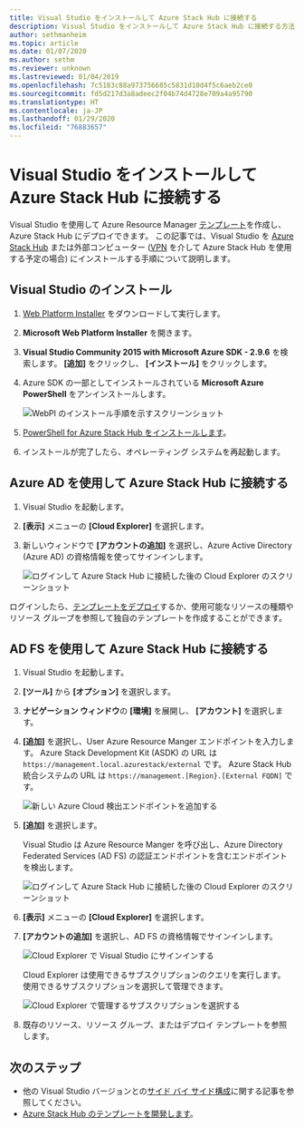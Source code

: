 ```yaml
---
title: Visual Studio をインストールして Azure Stack Hub に接続する
description: Visual Studio をインストールして Azure Stack Hub に接続する方法について説明します。
author: sethmanheim
ms.topic: article
ms.date: 01/07/2020
ms.author: sethm
ms.reviewer: unknown
ms.lastreviewed: 01/04/2019
ms.openlocfilehash: 7c5183c88a973756685c5831d10d4f5c6aeb2ce0
ms.sourcegitcommit: fd5d217d3a8adeec2f04b74d4728e709a4a95790
ms.translationtype: HT
ms.contentlocale: ja-JP
ms.lasthandoff: 01/29/2020
ms.locfileid: "76883657"
---
```

# <a name="install-visual-studio-and-connect-to-azure-stack-hub"></a>Visual Studio をインストールして Azure Stack Hub に接続する

Visual Studio を使用して Azure Resource Manager [テンプレート](azure-stack-arm-templates.md)を作成し、Azure Stack Hub にデプロイできます。 この記事では、Visual Studio を [Azure Stack Hub](../asdk/asdk-connect.md#connect-to-azure-stack-using-rdp) または外部コンピューター ([VPN](../asdk/asdk-connect.md#connect-to-azure-stack-using-vpn) を介して Azure Stack Hub を使用する予定の場合) にインストールする手順について説明します。

## <a name="install-visual-studio"></a>Visual Studio のインストール

1. [Web Platform Installer](https://www.microsoft.com/web/downloads/platform.aspx) をダウンロードして実行します。  

2. **Microsoft Web Platform Installer** を開きます。

3. **Visual Studio Community 2015 with Microsoft Azure SDK - 2.9.6** を検索します。 **[追加]** をクリックし、 **[インストール]** をクリックします。

4. Azure SDK の一部としてインストールされている **Microsoft Azure PowerShell** をアンインストールします。

    ![WebPI のインストール手順を示すスクリーンショット](./media/azure-stack-install-visual-studio/image1.png)

5. [PowerShell for Azure Stack Hub をインストールします](../operator/azure-stack-powershell-install.md)。

6. インストールが完了したら、オペレーティング システムを再起動します。

## <a name="connect-to-azure-stack-hub-with-azure-ad"></a>Azure AD を使用して Azure Stack Hub に接続する

1. Visual Studio を起動します。

2. **[表示]** メニューの **[Cloud Explorer]** を選択します。

3. 新しいウィンドウで **[アカウントの追加]** を選択し、Azure Active Directory (Azure AD) の資格情報を使ってサインインします。  

    ![ログインして Azure Stack Hub に接続した後の Cloud Explorer のスクリーンショット](./media/azure-stack-install-visual-studio/image2.png)

ログインしたら、[テンプレートをデプロイ](azure-stack-deploy-template-visual-studio.md)するか、使用可能なリソースの種類やリソース グループを参照して独自のテンプレートを作成することができます。  

## <a name="connect-to-azure-stack-hub-with-ad-fs"></a>AD FS を使用して Azure Stack Hub に接続する

1. Visual Studio を起動します。

2. **[ツール]** から **[オプション]** を選択します。

3. **ナビゲーション ウィンドウ**の **[環境]** を展開し、 **[アカウント]** を選択します。

4. **[追加]** を選択し、User Azure Resource Manger エンドポイントを入力します。 Azure Stack Development Kit (ASDK) の URL は `https://management.local.azurestack/external` です。  Azure Stack Hub 統合システムの URL は `https://management.[Region}.[External FQDN]` です。

    ![新しい Azure Cloud 検出エンドポイントを追加する](./media/azure-stack-install-visual-studio/image5.png)

5. **[追加]** を選択します。  

    Visual Studio は Azure Resource Manger を呼び出し、Azure Directory Federated Services (AD FS) の認証エンドポイントを含むエンドポイントを検出します。

    ![ログインして Azure Stack Hub に接続した後の Cloud Explorer のスクリーンショット](./media/azure-stack-install-visual-studio/image6.png)

6. **[表示]** メニューの **[Cloud Explorer]** を選択します。

7. **[アカウントの追加]** を選択し、AD FS の資格情報でサインインします。  

    ![Cloud Explorer で Visual Studio にサインインする](./media/azure-stack-install-visual-studio/image7.png)

    Cloud Explorer は使用できるサブスクリプションのクエリを実行します。 使用できるサブスクリプションを選択して管理できます。

    ![Cloud Explorer で管理するサブスクリプションを選択する](./media/azure-stack-install-visual-studio/image8.png)

8. 既存のリソース、リソース グループ、またはデプロイ テンプレートを参照します。

## <a name="next-steps"></a>次のステップ

- 他の Visual Studio バージョンとの[サイド バイ サイド構成](/visualstudio/install/install-visual-studio-versions-side-by-side)に関する記事を参照してください。
- [Azure Stack Hub のテンプレートを開発します](azure-stack-develop-templates.md)。
